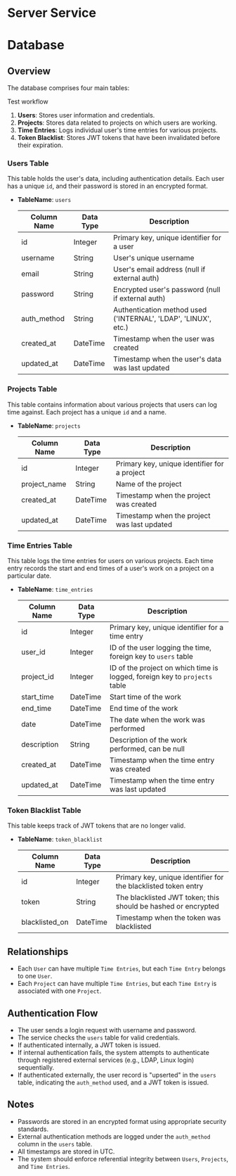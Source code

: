 # Server Service

# Database

## Overview

The database comprises four main tables:

Test workflow

1. **Users**: Stores user information and credentials.
2. **Projects**: Stores data related to projects on which users are working.
3. **Time Entries**: Logs individual user's time entries for various projects.
4. **Token Blacklist**: Stores JWT tokens that have been invalidated before their expiration.

### Users Table

This table holds the user's data, including authentication details. Each user has a unique `id`, and their password is stored in an encrypted format.

- **TableName**: `users`
  
  | Column Name | Data Type | Description |
  | --- | --- | --- |
  | id | Integer | Primary key, unique identifier for a user |
  | username | String | User's unique username |
  | email | String | User's email address (null if external auth) |
  | password | String | Encrypted user's password (null if external auth) |
  | auth_method | String | Authentication method used ('INTERNAL', 'LDAP', 'LINUX', etc.) |
  | created_at | DateTime | Timestamp when the user was created |
  | updated_at | DateTime | Timestamp when the user's data was last updated |

### Projects Table

This table contains information about various projects that users can log time against. Each project has a unique `id` and a name.

- **TableName**: `projects`

  | Column Name | Data Type | Description |
  | --- | --- | --- |
  | id | Integer | Primary key, unique identifier for a project |
  | project_name | String | Name of the project |
  | created_at | DateTime | Timestamp when the project was created |
  | updated_at | DateTime | Timestamp when the project was last updated |

### Time Entries Table

This table logs the time entries for users on various projects. Each time entry records the start and end times of a user's work on a project on a particular date.

- **TableName**: `time_entries`

  | Column Name | Data Type | Description |
  | --- | --- | --- |
  | id | Integer | Primary key, unique identifier for a time entry |
  | user_id | Integer | ID of the user logging the time, foreign key to `users` table |
  | project_id | Integer | ID of the project on which time is logged, foreign key to `projects` table |
  | start_time | DateTime | Start time of the work |
  | end_time | DateTime | End time of the work |
  | date | DateTime | The date when the work was performed |
  | description | String | Description of the work performed, can be null |
  | created_at | DateTime | Timestamp when the time entry was created |
  | updated_at | DateTime | Timestamp when the time entry was last updated |

### Token Blacklist Table

This table keeps track of JWT tokens that are no longer valid.

- **TableName**: `token_blacklist`

  | Column Name | Data Type | Description |
  | --- | --- | --- |
  | id | Integer | Primary key, unique identifier for the blacklisted token entry |
  | token | String | The blacklisted JWT token; this should be hashed or encrypted |
  | blacklisted_on | DateTime | Timestamp when the token was blacklisted |

## Relationships

- Each `User` can have multiple `Time Entries`, but each `Time Entry` belongs to one `User`.
- Each `Project` can have multiple `Time Entries`, but each `Time Entry` is associated with one `Project`.

## Authentication Flow

- The user sends a login request with username and password.
- The service checks the `users` table for valid credentials.
- If authenticated internally, a JWT token is issued.
- If internal authentication fails, the system attempts to authenticate through registered external services (e.g., LDAP, Linux login) sequentially.
- If authenticated externally, the user record is "upserted" in the `users` table, indicating the `auth_method` used, and a JWT token is issued.

## Notes

- Passwords are stored in an encrypted format using appropriate security standards.
- External authentication methods are logged under the `auth_method` column in the `users` table.
- All timestamps are stored in UTC.
- The system should enforce referential integrity between `Users`, `Projects`, and `Time Entries`.
